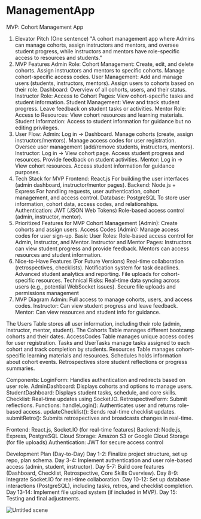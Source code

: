 # ManagementApp


MVP: Cohort Management App
1. Elevator Pitch (One sentence)
"A cohort management app where Admins can manage cohorts, assign instructors and mentors, and oversee student progress, while instructors and mentors have role-specific access to resources and students."
2. MVP Features
Admin Role:
Cohort Management:
Create, edit, and delete cohorts.
Assign instructors and mentors to specific cohorts.
Manage cohort-specific access codes.
User Management:
Add and manage users (students, instructors, mentors).
Assign users to cohorts based on their role.
Dashboard:
Overview of all cohorts, users, and their status.
Instructor Role:
Access to Cohort Pages:
View cohort-specific tasks and student information.
Student Management:
View and track student progress.
Leave feedback on student tasks or activities.
Mentor Role:
Access to Resources:
View cohort resources and learning materials.
Student Information:
Access to student information for guidance but no editing privileges.
3. User Flow:
Admin:
Log in → Dashboard.
Manage cohorts (create, assign instructors/mentors).
Manage access codes for user registration.
Oversee user management (add/remove students, instructors, mentors).
Instructor:
Log in → View cohort page.
Access student progress and resources.
Provide feedback on student activities.
Mentor:
Log in → View cohort resources.
Access student information for guidance purposes.
4. Tech Stack for MVP
Frontend: React.js
For building the user interfaces (admin dashboard, instructor/mentor pages).
Backend: Node.js + Express
For handling requests, user authentication, cohort management, and access control.
Database: PostgreSQL
To store user information, cohort data, access codes, and relationships.
Authentication: JWT (JSON Web Tokens)
Role-based access control (admin, instructor, mentor).
5. Prioritized Features for MVP
Cohort Management (Admin):
Create cohorts and assign users.
Access Codes (Admin):
Manage access codes for user sign-up.
Basic User Roles:
Role-based access control for Admin, Instructor, and Mentor.
Instructor and Mentor Pages:
Instructors can view student progress and provide feedback.
Mentors can access resources and student information.
6. Nice-to-Have Features (For Future Versions)
Real-time collaboration (retrospectives, checklists).
Notification system for task deadlines.
Advanced student analytics and reporting.
File uploads for cohort-specific resources.
Technical Risks:
Real-time data syncing across users (e.g., potential WebSocket issues).
Secure file uploads and permissions management
7. MVP Diagram
Admin: Full access to manage cohorts, users, and access codes.
Instructor: Can view student progress and leave feedback.
Mentor: Can view resources and student info for guidance.


The Users Table stores all user information, including their role (admin, instructor, mentor, student).
The Cohorts Table manages different bootcamp cohorts and their dates.
AccessCodes Table manages unique access codes for user registration.
Tasks and UserTasks manage tasks assigned to each cohort and track completion by students.
Resources Table manages cohort-specific learning materials and resources.
Schedules holds information about cohort events.
Retrospectives store student reflections or progress summaries.

Components:
LoginForm: Handles authentication and redirects based on user role.
AdminDashboard: Displays cohorts and options to manage users.
StudentDashboard: Displays student tasks, schedule, and core skills.
Checklist: Real-time updates using Socket.IO.
RetrospectiveForm: Submit reflections.
Functions:
handleLogin(): Authenticates user and returns role-based access.
updateChecklist(): Sends real-time checklist updates.
submitRetro(): Submits retrospectives and broadcasts changes in real-time.


Frontend: React.js, Socket.IO (for real-time features)
Backend: Node.js, Express, PostgreSQL
Cloud Storage: Amazon S3 or Google Cloud Storage (for file uploads)
Authentication: JWT for secure access control


Development Plan (Day-to-Day)
Day 1-2: Finalize project structure, set up repo, plan schema.
Day 3-4: Implement authentication and user role-based access (admin, student, instructor).
Day 5-7: Build core features (Dashboard, Checklist, Retrospective, Core Skills Overview).
Day 8-9: Integrate Socket.IO for real-time collaboration.
Day 10-12: Set up database interactions (PostgreSQL), including tasks, retros, and checklist completion.
Day 13-14: Implement file upload system (if included in MVP).
Day 15: Testing and final adjustments.




![Untitled scene](https://github.com/user-attachments/assets/555d8bad-1650-4b85-8034-164e06998ccd)
